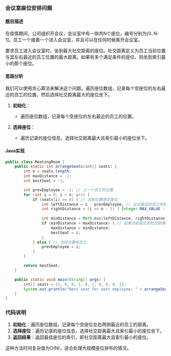 ### 会议室座位安排问题

#### 题目描述
在疫情期间，公司组织开会议，会议室中有一排共N个座位，编号分别为[0..N-1]。员工一个接着一个进入会议室，并且可以在任何时候离开会议室。

要求员工进入会议室时，坐到最大社交距离的座位。社交距离定义为员工当前位置与其左右最近的员工位置的最大距离。如果有多个满足条件的座位，则坐到索引最小的那个座位。

#### 思路分析
我们可以使用贪心算法来解决这个问题。遍历座位数组，记录每个空座位的左右最近的员工的位置，然后选择社交距离最大的座位坐下。

1. **初始化**：
    - 遍历座位数组，记录每个空座位的左右最近的员工的位置。

2. **选择座位**：
    - 遍历记录的座位信息，选择社交距离最大且索引最小的座位坐下。

#### Java实现

```java
public class MeetingRoom {
    public static int arrangeSeats(int[] seats) {
        int n = seats.length;
        int maxDistance = -1;
        int bestSeat = -1;

        int prevEmployee = -1; // 上一个员工的位置
        for (int i = 0; i < n; i++) {
            if (seats[i] == 0) { // 当前位置是空座位
                int leftDistance = i - prevEmployee; // 左边最近的员工的距离
                int rightDistance = (i == n - 1) ? Integer.MAX_VALUE : seats[i + 1] - i; // 右边最近的员工的距离
                
                int minDistance = Math.min(leftDistance, rightDistance); // 左右两侧最近的员工的距离
                if (minDistance > maxDistance) { // 如果当前座位的社交距离更大
                    maxDistance = minDistance;
                    bestSeat = i;
                }
            } else { // 当前位置有员工
                prevEmployee = i;
            }
        }

        return bestSeat;
    }

    public static void main(String[] args) {
        int[] seats = {1, 0, 0, 1, 0, 1, 0, 0, 0, 1};
        System.out.println("Best seat for next employee: " + arrangeSeats(seats)); // 应输出 7
    }
}
```

### 代码说明
1. **初始化**：遍历座位数组，记录每个空座位左右两侧最近的员工的距离。
2. **选择座位**：遍历记录的座位信息，选择社交距离最大且索引最小的座位坐下。
3. **返回结果**：返回最佳座位的索引，即社交距离最大且索引最小的座位。

这种方法时间复杂度为O(N)，适合处理大规模座位排布的情况。